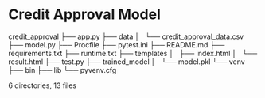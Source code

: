 # Credit Approval Model

credit_approval
├── app.py
├── data
│   └── credit_approval_data.csv
├── model.py
├── Procfile
├── pytest.ini
├── README.md
├── requirements.txt
├── runtime.txt
├── templates
│   ├── index.html
│   └── result.html
├── test.py
├── trained_model
│   └── model.pkl
└── venv
    ├── bin
    ├── lib
    └── pyvenv.cfg

6 directories, 13 files
